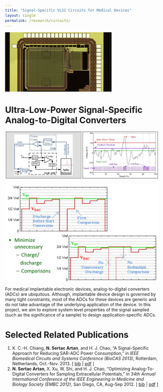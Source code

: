 ```yaml
--- 
title: "Signal-Specific VLSI Circuits for Medical Devices"
layout: single 
permalink: /research/circuits/ 
---
```


![](/assets/images/circuits-top.png)

# Ultra-Low-Power Signal-Specific Analog-to-Digital Converters

![](/assets/images/thresholding-ADC.jpg)

![](/assets/images/tracking-ADC.png)  
  
For medical implantable electronic devices, analog-to-digital converters (ADCs) are ubiquitous. Although, implantable device design is governed by many tight constraints, most of the ADCs for these devices are generic and do not take advantage of the underlying application of the device. In this project, we aim to explore system level properties of the signal sampled (such as the significance of a sample) to design application-specific ADCs.  

# Selected Related Publications

1.  K. C.-H. Chiang, **N. Sertac Artan**, and H. J. Chao, “A Signal-Specific Approach for Reducing SAR-ADC Power Consumption,” in _IEEE Biomedical Circuits and Systems Conference (BioCAS 2013)_, Rotterdam, Netherlands, Oct.-Nov. 2013. \[ [bib](sertac_bib.html#CAC13) \| [pdf](pubs/ChiangEtAl-TrackingADC-BioCAS2013.pdf) \]
2.  **N. Sertac Artan**, X. Xu, W. Shi, and H. J. Chao, “Optimizing Analog-To-Digital Converters for Sampling Extracellular Potentials,” in _34th Annual International Conference of the IEEE Engineering in Medicine and Biology Society (EMBC 2012)_, San Diego, CA, Aug-Sep 2012. \[ [bib](sertac_bib.html#AXSC12) \| [pdf](pubs/ArtanEtAlThresholdADC_EMBC2012.pdf) \]

